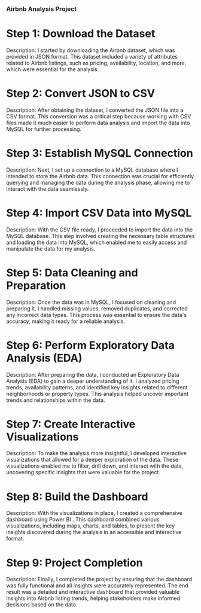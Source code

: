 ### Airbnb Analysis Project

# Step 1: Download the Dataset
Description: I started by downloading the Airbnb dataset, which was provided in JSON format. 
This dataset included a variety of attributes related to Airbnb listings, such as pricing, 
availability, location, and more, which were essential for the analysis.

# Step 2: Convert JSON to CSV
Description: After obtaining the dataset, I converted the JSON file into a CSV format.
This conversion was a critical step because working with CSV files made it much easier 
to perform data analysis and import the data into MySQL for further processing.

# Step 3: Establish MySQL Connection
Description: Next, I set up a connection to a MySQL database where I intended to store the Airbnb data. 
This connection was crucial for efficiently querying and managing the data during the analysis phase,
allowing me to interact with the data seamlessly.

# Step 4: Import CSV Data into MySQL
Description: With the CSV file ready, I proceeded to import the data into the MySQL database. 
This step involved creating the necessary table structures and loading the data into MySQL, 
which enabled me to easily access and manipulate the data for my analysis.

# Step 5: Data Cleaning and Preparation
Description: Once the data was in MySQL, I focused on cleaning and preparing it. 
I handled missing values, removed duplicates, and corrected any incorrect data types. 
This process was essential to ensure the data's accuracy, making it ready for a reliable analysis.

# Step 6: Perform Exploratory Data Analysis (EDA)
Description: After preparing the data, I conducted an Exploratory Data Analysis (EDA) to gain a deeper understanding of it. 
I analyzed pricing trends, availability patterns, and identified key insights related to different neighborhoods or property types. 
This analysis helped uncover important trends and relationships within the data.

# Step 7: Create Interactive Visualizations
Description: To make the analysis more insightful, I developed interactive visualizations that allowed for a deeper exploration of the data.
These visualizations enabled me to filter, drill down, and interact with the data, uncovering specific insights that were valuable for the project.

# Step 8: Build the Dashboard
Description: With the visualizations in place, I created a comprehensive dashboard using Power BI . 
This dashboard combined various visualizations, including maps, charts, and tables, to present 
the key insights discovered during the analysis in an accessible and interactive format.

# Step 9: Project Completion
Description: Finally, I completed the project by ensuring that the dashboard was fully functional and all insights were accurately represented. 
The end result was a detailed and interactive dashboard that provided valuable insights into Airbnb listing trends, 
helping stakeholders make informed decisions based on the data.
